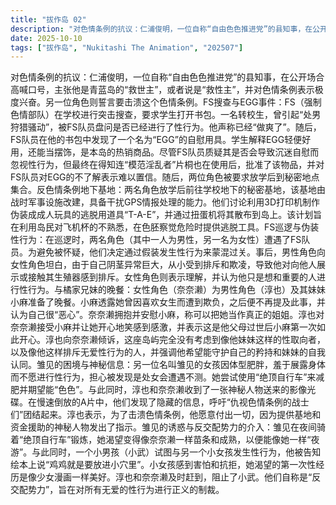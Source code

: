 ```yaml
---
title: "拔作岛 02"
description: "对色情条例的抗议：仁浦俊明，一位自称“自由色色推进党”的县知事，在公开场合高喊口号，主张他是青蓝岛的“救世主”，或者说是“救性主”，并对色情条例表示极度兴奋。另一位角色则誓言要击溃这个色情条例。FS搜查与EGG事件：FS（强制色情部队）在学校进行突击搜查，要求学生打开书包。一名转校生，曾引起“处男狩猎骚动”，被FS队员盘问是否已经进行了性行为。他声称已经“做爽了”。随后，FS队员在他的书包中发现了一个名为“EGG”的自慰用具。学生解释EGG轻便好用，还能当摆饰，是本岛的热销商品。尽管FS队员质疑其是否会导致沉迷自慰而忽视性行为，但最终在得知连“模范淫乱者”片桐也在使用后，批准了该物品，并对FS队员对EGG的不了解表示难以置信。随后，两位角色被要求放学后到秘密地点集合。反色情条例地下基地：两名角色放学后前往学校地下的秘密基地，该基地由战时军事设施改建，具备干扰GPS情报处理的能力。他们讨论利用3D打印机制作伪装成成人玩具的逃脱用道具“T-A-E”，并通过扭蛋机将其散布到岛上。该计划旨在利用岛民对飞机杯的不熟悉，在色胚察觉危险时提供逃脱工具。FS巡逻与伪装性行为：在巡逻时，两名角色（其中一人为男性，另一名为女性）遭遇了FS队员。为避免被怀疑，他们决定通过假装发生性行为来蒙混过关。事后，男性角色向女性角色坦白，由于自己阴茎异常巨大，从小受到排斥和欺凌，导致他对向他人展示或接触其生殖器感到排斥。女性角色则表示理解，并认为他只是想和重要的人进行性行为。与橘家兄妹的晚餐：女性角色（奈奈濑）为男性角色（淳也）及其妹妹小麻准备了晚餐。小麻透露她曾因喜欢女生而遭到欺负，之后便不再提及此事，并认为自己很“恶心”。奈奈濑拥抱并安慰小麻，称可以把她当作真正的姐姐。淳也对奈奈濑接受小麻并让她开心地笑感到感激，并表示这是他父母过世后小麻第一次如此开心。淳也向奈奈濑倾诉，这座岛屿完全没有考虑到像他妹妹这样的性取向者，以及像他这样排斥无爱性行为的人，并强调他希望能守护自己的矜持和妹妹的自我认同。雏见的困境与神秘信息：另一位名叫雏见的女孩因体型肥胖，羞于展露身体而不愿进行性行为，担心被发现是处女会遭遇不测。她尝试使用“绝顶自行车”来减肥并期望能“色色”。与此同时，淳也和奈奈濑收到了一张神秘人物送来的影像光碟。在慢速倒放的A片中，他们发现了隐藏的信息，呼吁“仇视色情条例的战士们”团结起来。淳也表示，为了击溃色情条例，他愿意付出一切，因为提供基地和资金援助的神秘人物发出了指示。雏见的诱惑与反交配势力的介入：雏见在夜间骑着“绝顶自行车”锻炼，她渴望变得像奈奈濑一样苗条和成熟，以便能像她一样“夜游”。与此同时，一个小男孩（小武）试图与另一个小女孩发生性行为，他被告知绘本上说“鸡鸡就是要放进小穴里”。小女孩感到害怕和抗拒，她渴望的第一次性经历是像少女漫画一样美好。淳也和奈奈濑及时赶到，阻止了小武。他们自称是“反交配势力”，旨在对所有无爱的性行为进行正义的制裁。"
date: 2025-10-10
tags: ["拔作岛", "Nukitashi The Animation", "202507"]
---
```


对色情条例的抗议：仁浦俊明，一位自称“自由色色推进党”的县知事，在公开场合高喊口号，主张他是青蓝岛的“救世主”，或者说是“救性主”，并对色情条例表示极度兴奋。另一位角色则誓言要击溃这个色情条例。FS搜查与EGG事件：FS（强制色情部队）在学校进行突击搜查，要求学生打开书包。一名转校生，曾引起“处男狩猎骚动”，被FS队员盘问是否已经进行了性行为。他声称已经“做爽了”。随后，FS队员在他的书包中发现了一个名为“EGG”的自慰用具。学生解释EGG轻便好用，还能当摆饰，是本岛的热销商品。尽管FS队员质疑其是否会导致沉迷自慰而忽视性行为，但最终在得知连“模范淫乱者”片桐也在使用后，批准了该物品，并对FS队员对EGG的不了解表示难以置信。随后，两位角色被要求放学后到秘密地点集合。反色情条例地下基地：两名角色放学后前往学校地下的秘密基地，该基地由战时军事设施改建，具备干扰GPS情报处理的能力。他们讨论利用3D打印机制作伪装成成人玩具的逃脱用道具“T-A-E”，并通过扭蛋机将其散布到岛上。该计划旨在利用岛民对飞机杯的不熟悉，在色胚察觉危险时提供逃脱工具。FS巡逻与伪装性行为：在巡逻时，两名角色（其中一人为男性，另一名为女性）遭遇了FS队员。为避免被怀疑，他们决定通过假装发生性行为来蒙混过关。事后，男性角色向女性角色坦白，由于自己阴茎异常巨大，从小受到排斥和欺凌，导致他对向他人展示或接触其生殖器感到排斥。女性角色则表示理解，并认为他只是想和重要的人进行性行为。与橘家兄妹的晚餐：女性角色（奈奈濑）为男性角色（淳也）及其妹妹小麻准备了晚餐。小麻透露她曾因喜欢女生而遭到欺负，之后便不再提及此事，并认为自己很“恶心”。奈奈濑拥抱并安慰小麻，称可以把她当作真正的姐姐。淳也对奈奈濑接受小麻并让她开心地笑感到感激，并表示这是他父母过世后小麻第一次如此开心。淳也向奈奈濑倾诉，这座岛屿完全没有考虑到像他妹妹这样的性取向者，以及像他这样排斥无爱性行为的人，并强调他希望能守护自己的矜持和妹妹的自我认同。雏见的困境与神秘信息：另一位名叫雏见的女孩因体型肥胖，羞于展露身体而不愿进行性行为，担心被发现是处女会遭遇不测。她尝试使用“绝顶自行车”来减肥并期望能“色色”。与此同时，淳也和奈奈濑收到了一张神秘人物送来的影像光碟。在慢速倒放的A片中，他们发现了隐藏的信息，呼吁“仇视色情条例的战士们”团结起来。淳也表示，为了击溃色情条例，他愿意付出一切，因为提供基地和资金援助的神秘人物发出了指示。雏见的诱惑与反交配势力的介入：雏见在夜间骑着“绝顶自行车”锻炼，她渴望变得像奈奈濑一样苗条和成熟，以便能像她一样“夜游”。与此同时，一个小男孩（小武）试图与另一个小女孩发生性行为，他被告知绘本上说“鸡鸡就是要放进小穴里”。小女孩感到害怕和抗拒，她渴望的第一次性经历是像少女漫画一样美好。淳也和奈奈濑及时赶到，阻止了小武。他们自称是“反交配势力”，旨在对所有无爱的性行为进行正义的制裁。
